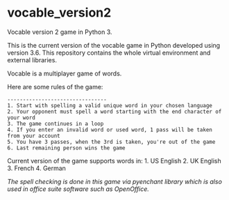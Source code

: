 # vocable_version2
Vocable version 2 game in Python 3.

This is the current version of the vocable game in Python developed using version 3.6. 
This repository contains the whole virtual environment and external libraries.

Vocable is a multiplayer game of words. 

Here are some rules of the game:

    --------------------------------
    1. Start with spelling a valid unique word in your chosen language
    2. Your opponent must spell a word starting with the end character of your word
    3. The game continues in a loop
    4. If you enter an invalid word or used word, 1 pass will be taken from your account
    5. You have 3 passes, when the 3rd is taken, you're out of the game
    6. Last remaining person wins the game

Current version of the game supports words in:
    1. US English
    2. UK English
    3. French
    4. German

*The spell checking is done in this game via pyenchant library which is also used in office suite software such as OpenOffice.*
